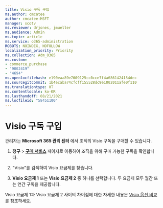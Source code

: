 ```yaml
---
title: Visio 구독 구입
ms.author: cmcatee
author: cmcatee-MSFT
manager: scotv
ms.reviewer: drjones, jmueller
ms.audience: Admin
ms.topic: article
ms.service: o365-administration
ROBOTS: NOINDEX, NOFOLLOW
localization_priority: Priority
ms.collection: Adm_O365
ms.custom:
- commerce_purchase
- "9002419"
- "4694"
ms.openlocfilehash: e190eaa89e7609125cc0cce7f4a6861424154dec
ms.sourcegitcommit: 1b4ecaba74cfcff155528dc9e1002011afe0f110
ms.translationtype: HT
ms.contentlocale: ko-KR
ms.lasthandoff: 08/21/2021
ms.locfileid: "58451100"
---
```

# <a name="purchase-visio-subscription"></a>Visio 구독 구입

관리자는 **Microsoft 365 관리 센터** 에서 조직의 Visio 구독을 구매할 수 있습니다. 

1. **청구** > **[구매 서비스](https://go.microsoft.com/fwlink/p/?linkid=868433)** 페이지로 이동하여 조직을 위해 구매 가능한 구독을 확인합니다.

2. "Visio"를 검색하여 Visio 요금제를 찾습니다.

3. **Visio 요금제 1** 또는 **Visio 요금제 2** 중 하나를 선택합니다. 두 요금제 모두 월간 또는 연간 구독을 제공합니다.

Visio 요금제 1과 Visio 요금제 2 사이의 차이점에 대한 자세한 내용은 [Visio 옵션 비교](https://products.office.com/Visio/microsoft-visio-plans-and-pricing-compare-visio-options)를 참조하세요.
